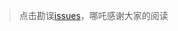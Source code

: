 > 点击勘误[issues](https://github.com/webVueBlog/learn-web/issues)，哪吒感谢大家的阅读

<Customer/>

<Tstest></Tstest>













